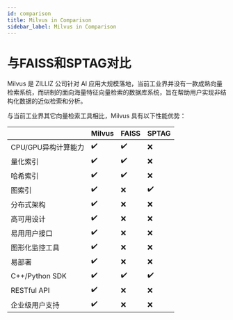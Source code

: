 ```yaml
---
id: comparison
title: Milvus in Comparison
sidebar_label: Milvus in Comparison
---
```


# 与FAISS和SPTAG对比

Milvus 是 ZILLIZ 公司针对 AI 应用大规模落地，当前工业界并没有一款成熟向量检索系统，而研制的面向海量特征向量检索的数据库系统，旨在帮助用户实现非结构化数据的近似检索和分析。

与当前工业界其它向量检索工具相比，Milvus 具有以下性能优势：

|                                            | Milvus | FAISS | SPTAG |
| ------------------------------------------ | ------ | ----- | ----- |
| CPU/GPU异构计算能力 | ✔️      | ✔️     | ❌     |
| 量化索引                        | ✔️      | ✔️     | ❌     |
| 哈希索引                                | ✔️      | ✔️     | ❌     |
| 图索引                               | ✔️      | ❌     | ✔️     |
| 分布式架构                  | ✔️      | ❌     | ❌     |
| 高可用设计                         | ✔️      | ❌     | ❌     |
| 易用用户接口                | ✔️      | ❌     | ❌     |
| 图形化监控工具                   | ✔️      | ❌     | ❌     |
| 易部署                         | ✔️      | ❌     | ❌     |
| C++/Python SDK                             | ✔️      | ✔️     | ✔️     |
| RESTful API                                | ✔️      | ❌     | ❌     |
| 企业级用户支持                  | ✔️      | ❌     | ❌     |

